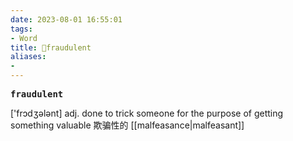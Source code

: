 ```yaml
---
date: 2023-08-01 16:55:01
tags: 
- Word
title: 📖fraudulent
aliases: 
- 
---
```


<pre><strong>fraudulent</strong></pre>

['frɔdʒələnt]
adj. done to trick someone for the purpose of getting something valuable 欺骗性的
[[malfeasance|malfeasant]]

